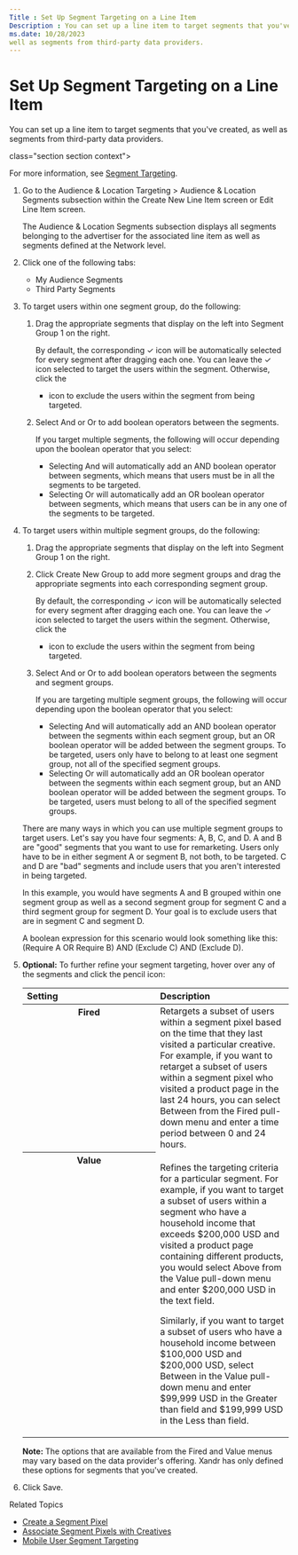 ```yaml
---
Title : Set Up Segment Targeting on a Line Item
Description : You can set up a line item to target segments that you've created, as
ms.date: 10/28/2023
well as segments from third-party data providers.
---
```



# Set Up Segment Targeting on a Line Item



You can set up a line item to target segments that you've created, as
well as segments from third-party data providers.

class="section section context">

For more information, see <a href="segment-targeting.md" class="xref"
title="You can target users within segments by using Boolean expressions. Users get added to segments after they&#39;ve viewed or clicked a particular creative.">Segment
Targeting</a>.



>

1.  Go to the
    Audience &
    Location Targeting \> Audience &
    Location Segments subsection within the
    Create New Line Item screen or
    Edit Line Item screen.
    

    The Audience & Location
    Segments subsection displays all segments belonging to the
    advertiser for the associated line item as well as segments defined
    at the Network level.

    
2.  Click one of the following tabs:
    - My Audience Segments
    - Third Party Segments
3.  To target users within one segment group, do
    the following:
    1.  Drag the appropriate segments that display
        on the left into Segment Group 1 on the right.
        

        By default, the corresponding
        ✓ icon will be automatically
        selected for every segment after dragging each one. You can
        leave the ✓ icon selected to
        target the users within the segment. Otherwise, click the
        - icon to exclude the users
        within the segment from being targeted.

        
    2.  Select
        And or
        Or to add boolean operators
        between the segments.
        

        If you target multiple segments, the following will occur
        depending upon the boolean operator that you select:
        - Selecting And will
          automatically add an AND boolean operator between segments,
          which means that users must be in all the segments to be
          targeted.
        - Selecting Or will
          automatically add an OR boolean operator between segments,
          which means that users can be in any one of the segments to be
          targeted.

        
4.  To target users within multiple segment groups,
    do the following:
    1.  Drag the appropriate segments that display
        on the left into Segment Group 1 on the right.
    2.  Click Create New
        Group to add more segment groups and drag the appropriate
        segments into each corresponding segment group.
        

        By default, the corresponding
        ✓ icon will be automatically
        selected for every segment after dragging each one. You can
        leave the ✓ icon selected to
        target the users within the segment. Otherwise, click the
        - icon to exclude the users
        within the segment from being targeted.

        
    3.  Select
        And or
        Or to add boolean operators
        between the segments and segment groups.
        

        If you are targeting multiple segment groups, the following will
        occur depending upon the boolean operator that you select:
        - Selecting And will
          automatically add an AND boolean operator between the segments
          within each segment group, but an OR boolean operator will be
          added between the segment groups. To be targeted, users only
          have to belong to at least one segment group, not all of the
          specified segment groups.
        - Selecting Or will
          automatically add an OR boolean operator between the segments
          within each segment group, but an AND boolean operator will be
          added between the segment groups. To be targeted, users must
          belong to all of the specified segment groups.

        

    <div class="itemgroup stepxmp">

    There are many ways in which you can use multiple segment groups to
    target users. Let's say you have four segments: A, B, C, and D. A
    and B are "good" segments that you want to use for remarketing.
    Users only have to be in either segment A or segment B, not both, to
    be targeted. C and D are "bad" segments and include users that you
    aren't interested in being targeted.

    In this example, you would have segments A and B grouped within one
    segment group as well as a second segment group for segment C and a
    third segment group for segment D. Your goal is to exclude users
    that are in segment C and segment D.

    A boolean expression for this scenario would look something like
    this: (Require A OR Require B) AND (Exclude C) AND (Exclude D).

    
5.  **Optional:** To further refine your segment
    targeting, hover over any of the segments and click the pencil
    icon:
    <table
    id="ID-000019db__choicetable_89ca83a2-1e1e-4bde-9285-407c21440723"
    class="simpletable choicetable choicetableborder" data-border="1"
    data-frame="hsides" data-rules="rows" data-cellpadding="4"
    data-cellspacing="0" data-summary="">
    <colgroup>
    <col style="width: 50%" />
    <col style="width: 50%" />
    </colgroup>
    <thead class="thead">
    <tr class="header sthead chhead">
    <th class="stentry choptionhd" scope="col"
    style="text-align: left; vertical-align: bottom;">Setting</th>
    <th class="stentry chdeschd" scope="col"
    style="text-align: left; vertical-align: bottom;">Description</th>
    </tr>
    </thead>
    <tbody>
    <tr class="odd strow chrow">
    <th class="stentry choption" style="vertical-align: top"
    scope="row">Fired</th>
    <td class="stentry chdesc" style="vertical-align: top">Retargets a
    subset of users within a segment pixel based on the time that they last
    visited a particular creative. For example, if you want to retarget a
    subset of users within a segment pixel who visited a product page in the
    last 24 hours, you can select Between
    from the Fired pull-down menu and
    enter a time period between 0 and 24 hours.</td>
    </tr>
    <tr class="even strow chrow">
    <th class="stentry choption" style="vertical-align: top"
    scope="row">Value</th>
    <td class="stentry chdesc" style="vertical-align: top"><p>Refines the
    targeting criteria for a particular segment. For example, if you want to
    target a subset of users within a segment who have a household income
    that exceeds $200,000 USD and visited a product page containing
    different products, you would select <span
    class="ph uicontrol">Above from the <span
    class="ph uicontrol">Value pull-down menu and enter $200,000 USD
    in the text field.</p>
    <p>Similarly, if you want to target a subset of users who have a
    household income between $100,000 USD and $200,000 USD, select <span
    class="ph uicontrol">Between in the <span
    class="ph uicontrol">Value pull-down menu and enter $99,999 USD
    in the Greater than field and
    $199,999 USD in the Less than
    field.</p></td>
    </tr>
    </tbody>
    </table>

    

    

    <b>Note:</b> The options that are
    available from the Fired and
    Value menus may vary based on the
    data provider's offering. Xandr has only
    defined these options for segments that you've created.

    

    
6.  Click
    Save.



>

Related Topics

- <a href="create-a-segment-pixel.md" class="xref">Create a Segment
  Pixel</a>
- <a href="associate-segment-pixels-with-creatives.md" class="xref"
  title="You can associate specific segment pixels with your creatives. Users will be added to the segment pixels when they&#39;re viewing and/or clicking the creative.">Associate
  Segment Pixels with Creatives</a>
- <a href="mobile-user-segment-targeting.md" class="xref">Mobile User
  Segment Targeting</a>







